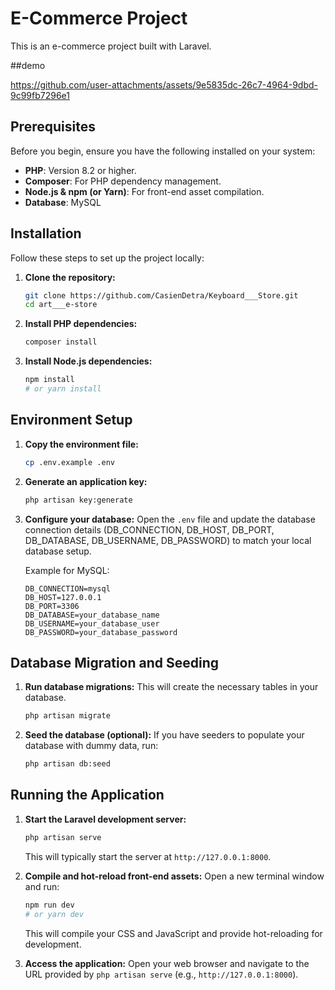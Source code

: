 # E-Commerce Project

This is an e-commerce project built with Laravel.

##demo

https://github.com/user-attachments/assets/9e5835dc-26c7-4964-9dbd-9c99fb7296e1

## Prerequisites


Before you begin, ensure you have the following installed on your system:

-   **PHP**: Version 8.2 or higher.
-   **Composer**: For PHP dependency management.
-   **Node.js & npm (or Yarn)**: For front-end asset compilation.
-   **Database**: MySQL

## Installation

Follow these steps to set up the project locally:

1.  **Clone the repository:**

    ```bash
    git clone https://github.com/CasienDetra/Keyboard___Store.git
    cd art___e-store
    ```


2.  **Install PHP dependencies:**

    ```bash
    composer install
    ```

3.  **Install Node.js dependencies:**

    ```bash
    npm install
    # or yarn install
    ```

## Environment Setup

1.  **Copy the environment file:**

    ```bash
    cp .env.example .env
    ```

2.  **Generate an application key:**

    ```bash
    php artisan key:generate
    ```

3.  **Configure your database:**
    Open the `.env` file and update the database connection details (DB_CONNECTION, DB_HOST, DB_PORT, DB_DATABASE, DB_USERNAME, DB_PASSWORD) to match your local database setup.

    Example for MySQL:

    ```
    DB_CONNECTION=mysql
    DB_HOST=127.0.0.1
    DB_PORT=3306
    DB_DATABASE=your_database_name
    DB_USERNAME=your_database_user
    DB_PASSWORD=your_database_password
    ```

## Database Migration and Seeding

1.  **Run database migrations:**
    This will create the necessary tables in your database.

    ```bash
    php artisan migrate
    ```

2.  **Seed the database (optional):**
    If you have seeders to populate your database with dummy data, run:

    ```bash
    php artisan db:seed
    ```

## Running the Application

1.  **Start the Laravel development server:**

    ```bash
    php artisan serve
    ```

    This will typically start the server at `http://127.0.0.1:8000`.

2.  **Compile and hot-reload front-end assets:**
    Open a new terminal window and run:

    ```bash
    npm run dev
    # or yarn dev
    ```

    This will compile your CSS and JavaScript and provide hot-reloading for development.

3.  **Access the application:**
    Open your web browser and navigate to the URL provided by `php artisan serve` (e.g., `http://127.0.0.1:8000`).
